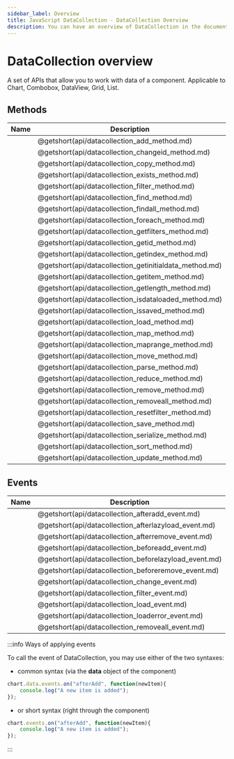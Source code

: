 ```yaml
---
sidebar_label: Overview
title: JavaScript DataCollection - DataCollection Overview 
description: You can have an overview of DataCollection in the documentation of the DHTMLX JavaScript UI library. Browse developer guides and API reference, try out code examples and live demos, and download a free 30-day evaluation version of DHTMLX Suite.
---
```


# DataCollection overview

A set of APIs that allow you to work with data of a component. Applicable to Chart, Combobox, DataView, Grid, List.
## Methods

| Name                                            | Description                                            |
| ----------------------------------------------- | ------------------------------------------------------ |
| [](api/datacollection_add_method.md)            | @getshort(api/datacollection_add_method.md)            |
| [](api/datacollection_changeid_method.md)       | @getshort(api/datacollection_changeid_method.md)       |
| [](api/datacollection_copy_method.md)           | @getshort(api/datacollection_copy_method.md)           |
| [](api/datacollection_exists_method.md)         | @getshort(api/datacollection_exists_method.md)         |
| [](api/datacollection_filter_method.md)         | @getshort(api/datacollection_filter_method.md)         |
| [](api/datacollection_find_method.md)           | @getshort(api/datacollection_find_method.md)           |
| [](api/datacollection_findall_method.md)        | @getshort(api/datacollection_findall_method.md)        |
| [](api/datacollection_foreach_method.md)        | @getshort(api/datacollection_foreach_method.md)        |
| [](api/datacollection_getfilters_method.md)     | @getshort(api/datacollection_getfilters_method.md)     |
| [](api/datacollection_getid_method.md)          | @getshort(api/datacollection_getid_method.md)          |
| [](api/datacollection_getindex_method.md)       | @getshort(api/datacollection_getindex_method.md)       |
| [](api/datacollection_getinitialdata_method.md) | @getshort(api/datacollection_getinitialdata_method.md) |
| [](api/datacollection_getitem_method.md)        | @getshort(api/datacollection_getitem_method.md)        |
| [](api/datacollection_getlength_method.md)      | @getshort(api/datacollection_getlength_method.md)      |
| [](api/datacollection_isdataloaded_method.md)   | @getshort(api/datacollection_isdataloaded_method.md)   |
| [](api/datacollection_issaved_method.md)        | @getshort(api/datacollection_issaved_method.md)        |
| [](api/datacollection_load_method.md)           | @getshort(api/datacollection_load_method.md)           |
| [](api/datacollection_map_method.md)            | @getshort(api/datacollection_map_method.md)            |
| [](api/datacollection_maprange_method.md)       | @getshort(api/datacollection_maprange_method.md)       |
| [](api/datacollection_move_method.md)           | @getshort(api/datacollection_move_method.md)           |
| [](api/datacollection_parse_method.md)          | @getshort(api/datacollection_parse_method.md)          |
| [](api/datacollection_reduce_method.md)         | @getshort(api/datacollection_reduce_method.md)         |
| [](api/datacollection_remove_method.md)         | @getshort(api/datacollection_remove_method.md)         |
| [](api/datacollection_removeall_method.md)      | @getshort(api/datacollection_removeall_method.md)      |
| [](api/datacollection_resetfilter_method.md)    | @getshort(api/datacollection_resetfilter_method.md)    |
| [](api/datacollection_save_method.md)           | @getshort(api/datacollection_save_method.md)           |
| [](api/datacollection_serialize_method.md)      | @getshort(api/datacollection_serialize_method.md)      |
| [](api/datacollection_sort_method.md)           | @getshort(api/datacollection_sort_method.md)           |
| [](api/datacollection_update_method.md)         | @getshort(api/datacollection_update_method.md)         |

## Events

| Name                                           | Description                                           |
| ---------------------------------------------- | ----------------------------------------------------- |
| [](api/datacollection_afteradd_event.md)       | @getshort(api/datacollection_afteradd_event.md)       |
| [](api/datacollection_afterlazyload_event.md)  | @getshort(api/datacollection_afterlazyload_event.md)  |
| [](api/datacollection_afterremove_event.md)    | @getshort(api/datacollection_afterremove_event.md)    |
| [](api/datacollection_beforeadd_event.md)      | @getshort(api/datacollection_beforeadd_event.md)      |
| [](api/datacollection_beforelazyload_event.md) | @getshort(api/datacollection_beforelazyload_event.md) |
| [](api/datacollection_beforeremove_event.md)   | @getshort(api/datacollection_beforeremove_event.md)   |
| [](api/datacollection_change_event.md)         | @getshort(api/datacollection_change_event.md)         |
| [](api/datacollection_filter_event.md)         | @getshort(api/datacollection_filter_event.md)         |
| [](api/datacollection_load_event.md)           | @getshort(api/datacollection_load_event.md)           |
| [](api/datacollection_loaderror_event.md)      | @getshort(api/datacollection_loaderror_event.md)      |
| [](api/datacollection_removeall_event.md)      | @getshort(api/datacollection_removeall_event.md)      |

:::info Ways of applying events

To call the event of DataCollection, you may use either of the two syntaxes:

- common syntax (via the **data** object of the component)

~~~js
chart.data.events.on("afterAdd", function(newItem){
    console.log("A new item is added");
});
~~~

- or short syntax (right through the component)

~~~js
chart.events.on("afterAdd", function(newItem){
    console.log("A new item is added");
});
~~~
:::
